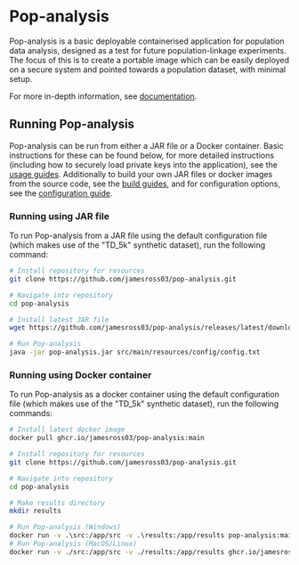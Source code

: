 # Pop-analysis
Pop-analysis is a basic deployable containerised application for population data analysis, designed as a test for future population-linkage experiments. The focus of this is to create a portable image which can be easily deployed on a secure system and pointed towards a population dataset, with minimal setup.

For more in-depth information, see [documentation](./docs/index.md).

## Running Pop-analysis
Pop-analysis can be run from either a JAR file or a Docker container. Basic instructions for these can be found below, for more detailed instructions (including how to securely load private keys into the application), see the [usage guides](docs/usage/index.md). Additionally to build your own JAR files or docker images from the source code, see the [build guides](docs/build/index.md), and for configuration options, see the [configuration guide](docs/config/index.md).

### Running using JAR file
To run Pop-analysis from a JAR file using the default configuration file (which makes use of the "TD_5k" synthetic dataset), run the following command:

```sh
# Install repository for resources
git clone https://github.com/jamesross03/pop-analysis.git

# Navigate into repository
cd pop-analysis 

# Install latest JAR file
wget https://github.com/jamesross03/pop-analysis/releases/latest/download/pop-analysis.jar

# Run Pop-analysis
java -jar pop-analysis.jar src/main/resources/config/config.txt
```

### Running using Docker container
To run Pop-analysis as a docker container using the default configuration file (which makes use of the "TD_5k" synthetic dataset), run the following commands:

```sh
# Install latest docker image
docker pull ghcr.io/jamesross03/pop-analysis:main

# Install repository for resources
git clone https://github.com/jamesross03/pop-analysis.git

# Navigate into repository
cd pop-analysis

# Make results directory
mkdir results

# Run Pop-analysis (Windows)
docker run -v .\src:/app/src -v .\results:/app/results pop-analysis:main /app/src/main/resources/config/config.txt
# Run Pop-analysis (MacOS/Linux)
docker run -v ./src:/app/src -v ./results:/app/results ghcr.io/jamesross03/pop-analysis:main /app/src/main/resources/config/config.txt
```